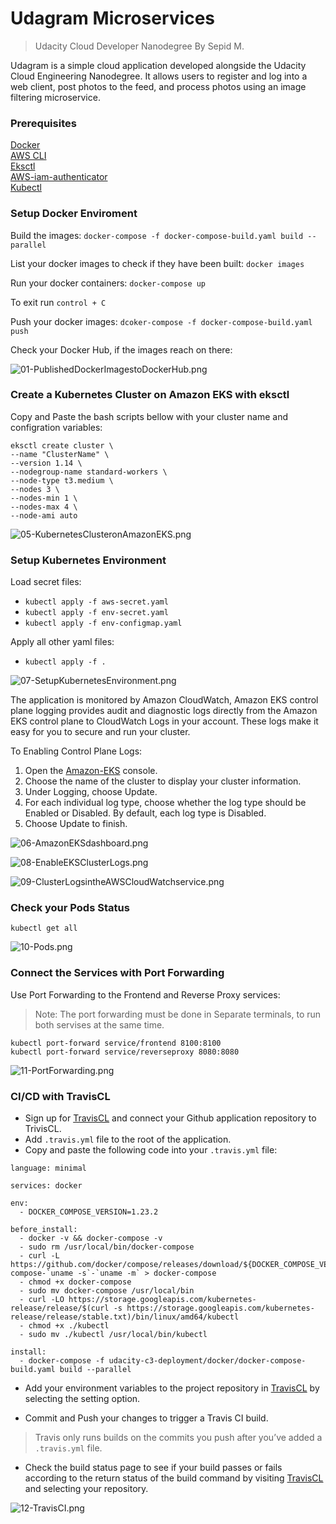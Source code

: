 # Udagram Microservices
> Udacity Cloud Developer Nanodegree
By Sepid M.

Udagram is a simple cloud application developed alongside the Udacity Cloud Engineering Nanodegree. It allows users to register and log into a web client, post photos to the feed, and process photos using an image filtering microservice.

### Prerequisites
  
[Docker](https://docs.docker.com/docker-for-windows/install/)  
[AWS CLI](https://docs.aws.amazon.com/cli/latest/userguide/install-linux.html)  
[Eksctl](https://docs.aws.amazon.com/eks/latest/userguide/getting-started-eksctl.html)  
[AWS-iam-authenticator](https://docs.aws.amazon.com/eks/latest/userguide/install-aws-iam-authenticator.html)  
[Kubectl](https://docs.aws.amazon.com/eks/latest/userguide/install-kubectl.html)  


### Setup Docker Enviroment
Build the images: 
`docker-compose -f docker-compose-build.yaml build --parallel`   
  
List your docker images to check if they have been built:
`docker images`  

Run your docker containers: 
`docker-compose up`  

To exit run `control + C`


Push your docker images:
 `dcoker-compose -f docker-compose-build.yaml push`  

Check your Docker Hub, if the images reach on there:

![01-PublishedDockerImagestoDockerHub.png](screenshots/01-PublishedDockerImagestoDockerHub.png)


### Create a Kubernetes Cluster on Amazon EKS with eksctl
Copy and Paste the bash scripts bellow with your cluster name and configration variables:

```
eksctl create cluster \ 
--name "ClusterName" \
--version 1.14 \
--nodegroup-name standard-workers \
--node-type t3.medium \
--nodes 3 \
--nodes-min 1 \
--nodes-max 4 \
--node-ami auto
```

![05-KubernetesClusteronAmazonEKS.png](screenshots/05-KubernetesClusteronAmazonEKS.png) 

 ### Setup Kubernetes Environment

Load secret files:
- `kubectl apply -f aws-secret.yaml`
- `kubectl apply -f env-secret.yaml`
- `kubectl apply -f env-configmap.yaml`  

Apply all other yaml files:
- `kubectl apply -f .`

![07-SetupKubernetesEnvironment.png](screenshots/07-SetupKubernetesEnvironment.png) 

The application is monitored by Amazon CloudWatch, Amazon EKS control plane logging provides audit and diagnostic logs directly from the Amazon EKS control plane to CloudWatch Logs in your account. These logs make it easy for you to secure and run your cluster.

To Enabling Control Plane Logs:
1. Open the [Amazon-EKS](https://console.aws.amazon.com/eks/home#/clusters) console.
2. Choose the name of the cluster to display your cluster information.
3. Under Logging, choose Update.
4. For each individual log type, choose whether the log type should be Enabled or Disabled. By default, each log type is Disabled.
5. Choose Update to finish.

![06-AmazonEKSdashboard.png](screenshots/06-AmazonEKSdashboard.png)

![08-EnableEKSClusterLogs.png](screenshots/08-EnableEKSClusterLogs.png) 

![09-ClusterLogsintheAWSCloudWatchservice.png](screenshots09-ClusterLogsintheAWSCloudWatchservice.png)

### Check your Pods Status

`kubectl get all`  

![10-Pods.png](screenshots/10-Pods.png) 

### Connect the Services with Port Forwarding

Use Port Forwarding to the Frontend and Reverse Proxy services:
> Note: The port forwarding must be done in Separate terminals, to run both servises at the same time.

`kubectl port-forward service/frontend 8100:8100`  
`kubectl port-forward service/reverseproxy 8080:8080`  

![11-PortForwarding.png](screenshots/11-PortForwarding.png) 

### CI/CD with TravisCL
- Sign up for [TravisCL](https://travis-ci.com) and connect your Github application repository to TrivisCL.
- Add `.travis.yml` file to the root of the application.
- Copy and paste the following code into your `.travis.yml` file:
```
language: minimal

services: docker

env:
  - DOCKER_COMPOSE_VERSION=1.23.2

before_install:
  - docker -v && docker-compose -v
  - sudo rm /usr/local/bin/docker-compose
  - curl -L https://github.com/docker/compose/releases/download/${DOCKER_COMPOSE_VERSION}/docker-compose-`uname -s`-`uname -m` > docker-compose
  - chmod +x docker-compose
  - sudo mv docker-compose /usr/local/bin
  - curl -LO https://storage.googleapis.com/kubernetes-release/release/$(curl -s https://storage.googleapis.com/kubernetes-release/release/stable.txt)/bin/linux/amd64/kubectl
  - chmod +x ./kubectl
  - sudo mv ./kubectl /usr/local/bin/kubectl

install:
  - docker-compose -f udacity-c3-deployment/docker/docker-compose-build.yaml build --parallel 
```  
- Add your environment variables to the project repository in [TravisCL](https://travis-ci.com) by selecting the setting option.

- Commit and Push your changes to trigger a Travis CI build.
> Travis only runs builds on the commits you push after you’ve added a `.travis.yml` file.

- Check the build status page to see if your build passes or fails according to the return status of the build command by visiting [TravisCL](https://travis-ci.com) and selecting your repository.

![12-TravisCI.png](screenshots/12-TravisCI.png) 



